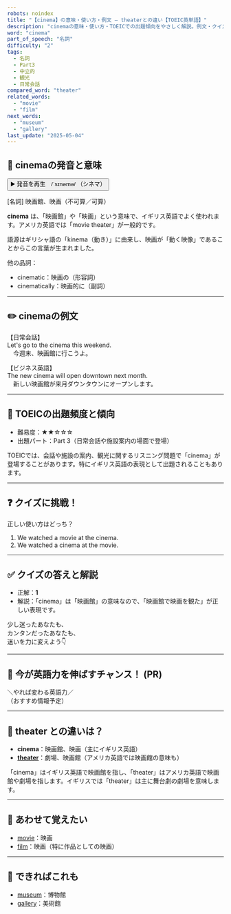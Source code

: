 ```yaml
---
robots: noindex
title: "【cinema】の意味・使い方・例文 ― theaterとの違い【TOEIC英単語】"
description: "cinemaの意味・使い方・TOEICでの出題傾向をやさしく解説。例文・クイズ付きでtheaterとの違いもわかりやすく学べます。"
word: "cinema"
part_of_speech: "名詞"
difficulty: "2"
tags:
  - 名詞
  - Part3
  - 中立的
  - 観光
  - 日常会話
compared_word: "theater"
related_words:
  - "movie"
  - "film"
next_words:
  - "museum"
  - "gallery"
last_update: "2025-05-04"
---
```


## 🔰 cinemaの発音と意味

<button class="play-audio" onclick="playTTS('cinema')">
  <span class="play-audio-main">
    ▶️ 発音を再生　/ˈsɪnəmə/
  </span>
  <span class="play-audio-sub">
    （シネマ）
  </span>
</button>

[名詞] 映画館、映画（不可算／可算）

**cinema** は、「映画館」や「映画」という意味で、イギリス英語でよく使われます。アメリカ英語では「movie theater」が一般的です。

語源はギリシャ語の「kinema（動き）」に由来し、映画が「動く映像」であることからこの言葉が生まれました。

他の品詞：  
- cinematic：映画の（形容詞）
- cinematically：映画的に（副詞）

---

## ✏️ cinemaの例文

【日常会話】  
Let's go to the cinema this weekend.  
　今週末、映画館に行こうよ。

【ビジネス英語】  
The new cinema will open downtown next month.  
　新しい映画館が来月ダウンタウンにオープンします。

---

## 🎯 TOEICの出題頻度と傾向

- 難易度：★★☆☆☆
- 出題パート：Part 3（日常会話や施設案内の場面で登場）

TOEICでは、会話や施設の案内、観光に関するリスニング問題で「cinema」が登場することがあります。特にイギリス英語の表現として出題されることもあります。

---

## ❓ クイズに挑戦！

正しい使い方はどっち？

1. We watched a movie at the cinema.  
2. We watched a cinema at the movie.

---

## ✅ クイズの答えと解説

- 正解：**1**
- 解説：「cinema」は「映画館」の意味なので、「映画館で映画を観た」が正しい表現です。

少し迷ったあなたも、  
カンタンだったあなたも、  
迷いを力に変えよう👇️

---

## 🚀 今が英語力を伸ばすチャンス！ (PR)

<div class="info-center">
＼やれば変わる英語力／<br>  
（おすすめ情報予定）
</div>

---

## 🤔  theater との違いは？

- **cinema**：映画館、映画（主にイギリス英語）
- **[theater](/word/theater)**：劇場、映画館（アメリカ英語では映画館の意味も）

「cinema」はイギリス英語で映画館を指し、「theater」はアメリカ英語で映画館や劇場を指します。イギリスでは「theater」は主に舞台劇の劇場を意味します。

---

## 🧩 あわせて覚えたい

- [movie](/word/movie)：映画
- [film](/word/film)：映画（特に作品としての映画）

---

## 📖 できればこれも

- [museum](/word/museum)：博物館
- [gallery](/word/gallery)：美術館

<!-- cvid: aid03_bid28 -->
